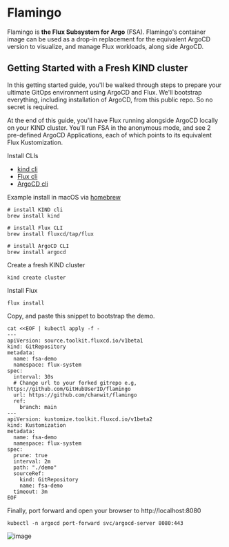 # Flamingo

Flamingo is **the Flux Subsystem for Argo** (FSA). Flamingo's container image can be used as a drop-in replacement for the equivalent ArgoCD version to visualize, and manage Flux workloads, along side ArgoCD.

## Getting Started with a Fresh KIND cluster

In this getting started guide, you'll be walked through steps to prepare your ultimate GitOps environment using ArgoCD and Flux.
We'll bootstrap everything, including installation of ArgoCD, from this public repo. So no secret is required. 

At the end of this guide, you'll have Flux running alongside ArgoCD locally on your KIND cluster. You'll run FSA in the anonymous mode, and see 2 pre-defined ArgoCD Applications, each of which points to its equivalent Flux Kustomization.

Install CLIs
- [kind cli](https://kind.sigs.k8s.io/docs/user/quick-start/#installation) 
- [Flux cli](https://fluxcd.io/docs/cmd/)
- [ArgoCD cli](https://argo-cd.readthedocs.io/en/stable/cli_installation/)

Example install in macOS via [homebrew](https://brew.sh/)

```shell
# install KIND cli
brew install kind

# install Flux CLI
brew install fluxcd/tap/flux

# install ArgoCD CLI
brew install argocd
```

Create a fresh KIND cluster
```shell
kind create cluster
```

Install Flux
```shell
flux install
```

Copy, and paste this snippet to bootstrap the demo.
```shell
cat <<EOF | kubectl apply -f -
---
apiVersion: source.toolkit.fluxcd.io/v1beta1
kind: GitRepository
metadata:
  name: fsa-demo
  namespace: flux-system
spec:
  interval: 30s
  # Change url to your forked gitrepo e.g, https://github.com/GitHubUserID/flamingo
  url: https://github.com/chanwit/flamingo
  ref:
    branch: main
---
apiVersion: kustomize.toolkit.fluxcd.io/v1beta2
kind: Kustomization
metadata:
  name: fsa-demo
  namespace: flux-system
spec:
  prune: true
  interval: 2m
  path: "./demo"
  sourceRef:
    kind: GitRepository
    name: fsa-demo
  timeout: 3m
EOF
```

Finally, port forward and open your browser to http://localhost:8080

```
kubectl -n argocd port-forward svc/argocd-server 8080:443
```

![image](https://user-images.githubusercontent.com/10666/156883761-3977cc1d-ea5b-4bb7-a0ac-6defdf665e4e.png)
